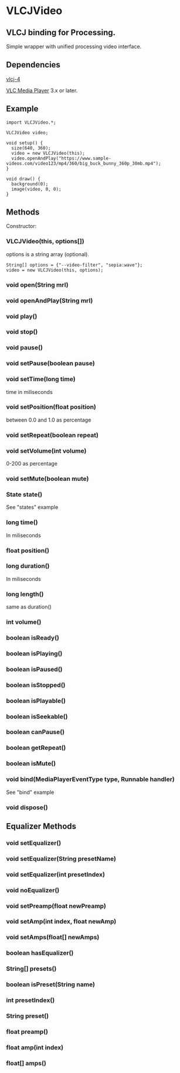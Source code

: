 # VLCJVideo
## VLCJ binding for Processing.

Simple wrapper with unified processing video interface.

## Dependencies

[vlcj-4](http://capricasoftware.co.uk/projects/vlcj)

[VLC Media Player](https://www.videolan.org/) 3.x or later.

## Example

```
import VLCJVideo.*;

VLCJVideo video;

void setup() {
  size(640, 360);
  video = new VLCJVideo(this);
  video.openAndPlay("https://www.sample-videos.com/video123/mp4/360/big_buck_bunny_360p_30mb.mp4");
}

void draw() {
  background(0);
  image(video, 0, 0);
}
```
## Methods

Constructor:

### VLCJVideo(this, options[])
options is a string array (optional).

```
String[] options = {"--video-filter", "sepia:wave"};
video = new VLCJVideo(this, options);
```

### void open(String mrl)

### void openAndPlay(String mrl)

### void play()

### void stop()

### void pause()

### void setPause(boolean pause)

### void setTime(long time)
time in miliseconds

### void setPosition(float position)
between 0.0 and 1.0 as percentage

### void setRepeat(boolean repeat)

### void setVolume(int volume)
0-200 as percentage

### void setMute(boolean mute)

### State state()
See "states" example

### long time()
In miliseconds

### float position()

### long duration()
In miliseconds

### long length()
same as duration()

### int volume()

### boolean isReady()

### boolean isPlaying()

### boolean isPaused()

### boolean isStopped()

### boolean isPlayable()

### boolean isSeekable()

### boolean canPause()

### boolean getRepeat()

### boolean isMute()

### void bind(MediaPlayerEventType type, Runnable handler)
See "bind" example

### void dispose()

## Equalizer Methods

### void setEqualizer()

### void setEqualizer(String presetName)

### void setEqualizer(int presetIndex)

### void noEqualizer()

### void setPreamp(float newPreamp)

### void setAmp(int index, float newAmp)

### void setAmps(float[] newAmps)

### boolean hasEqualizer()

### String[] presets()

### boolean isPreset(String name)

### int presetIndex()

### String preset()

### float preamp()

### float amp(int index)

### float[] amps()

